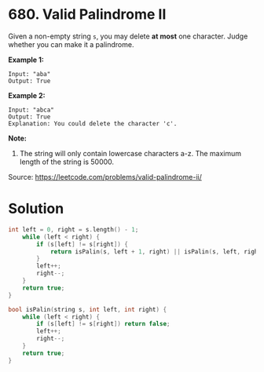 # 680. Valid Palindrome II

Given a non-empty string `s`, you may delete **at most** one character. Judge whether you can make it a palindrome.

**Example 1:**

```
Input: "aba"
Output: True
```



**Example 2:**

```
Input: "abca"
Output: True
Explanation: You could delete the character 'c'.
```



**Note:**

1. The string will only contain lowercase characters a-z. The maximum length of the string is 50000.

Source: https://leetcode.com/problems/valid-palindrome-ii/



# Solution

```c++
int left = 0, right = s.length() - 1;
    while (left < right) {
        if (s[left] != s[right]) {
            return isPalin(s, left + 1, right) || isPalin(s, left, right - 1);
        }
        left++;
        right--;
    }
    return true;
}

bool isPalin(string s, int left, int right) {
    while (left < right) {
        if (s[left] != s[right]) return false;
        left++;
        right--;
    }
    return true;
}
```

